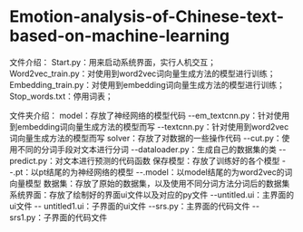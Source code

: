 # Emotion-analysis-of-Chinese-text-based-on-machine-learning
文件介绍：
Start.py：用来启动系统界面，实行人机交互；
Word2vec_train.py：对使用到word2vec词向量生成方法的模型进行训练；
Embedding_train.py：对使用到embedding词向量生成方法的模型进行训练；
Stop_words.txt：停用词表；

文件夹介绍：
model：存放了神经网络的模型代码
--em_textcnn.py：针对使用到embedding词向量生成方法的模型而写
--textcnn.py：针对使用到word2vec词向量生成方法的模型而写
solver：存放了对数据的一些操作代码
--cut.py：使用不同的分词手段对文本进行分词
--dataloader.py：生成自己的数据集的类
--predict.py：对文本进行预测的代码函数
保存模型：存放了训练好的各个模型
--.pt：以pt结尾的为神经网络的模型
--.model：以model结尾的为word2vec的词向量模型
数据集：存放了原始的数据集，以及使用不同分词方法分词后的数据集
系统界面：存放了绘制好的界面ui文件以及对应的py文件
--untitled.ui：主界面的ui文件
-- untitled1.ui：子界面的ui文件
--srs.py：主界面的代码文件
-- srs1.py：子界面的代码文件

